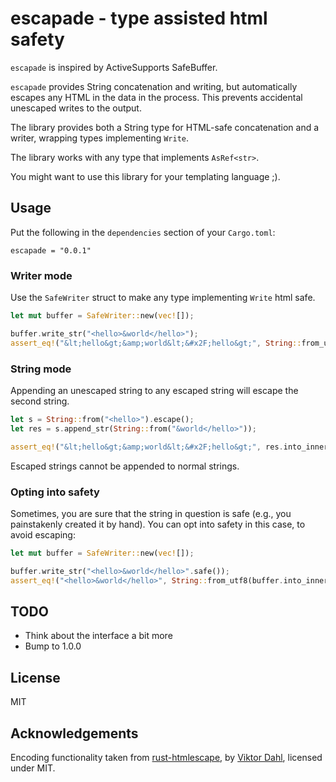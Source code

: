 # escapade - type assisted html safety

`escapade` is inspired by ActiveSupports SafeBuffer.

`escapade` provides String concatenation and writing, but automatically escapes any HTML in the data in the process. This prevents accidental unescaped writes to the output.

The library provides both a String type for HTML-safe concatenation and a writer, wrapping types implementing `Write`.

The library works with any type that implements `AsRef<str>`.

You might want to use this library for your templating language ;).

## Usage

Put the following in the `dependencies` section of your `Cargo.toml`:

```
escapade = "0.0.1"
```

### Writer mode

Use the `SafeWriter` struct to make any type implementing `Write` html safe.

```rust
let mut buffer = SafeWriter::new(vec![]);

buffer.write_str("<hello>&world</hello>");
assert_eq!("&lt;hello&gt;&amp;world&lt;&#x2F;hello&gt;", String::from_utf8(buffer.into_inner()).unwrap());
```

### String mode

Appending an unescaped string to any escaped string will escape the second string.

```rust
let s = String::from("<hello>").escape();
let res = s.append_str(String::from("&world</hello>"));

assert_eq!("&lt;hello&gt;&amp;world&lt;&#x2F;hello&gt;", res.into_inner());
```

Escaped strings cannot be appended to normal strings.

### Opting into safety

Sometimes, you are sure that the string in question is safe (e.g., you painstakenly created it by hand). You can opt into safety in this case, to avoid escaping:

```rust
let mut buffer = SafeWriter::new(vec![]);

buffer.write_str("<hello>&world</hello>".safe());
assert_eq!("<hello>&world</hello>", String::from_utf8(buffer.into_inner()).unwrap());
```

## TODO

* Think about the interface a bit more
* Bump to 1.0.0

## License

MIT

## Acknowledgements

Encoding functionality taken from [rust-htmlescape](http://github.com/veddan/rust-htmlescape), by [Viktor Dahl](https://github.com/veddan), licensed under MIT.
